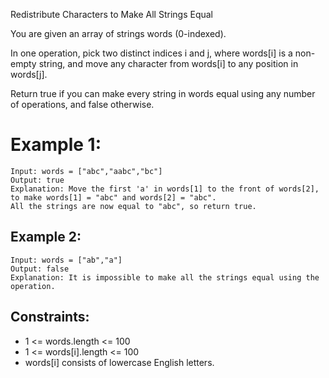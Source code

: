 Redistribute Characters to Make All Strings Equal

You are given an array of strings words (0-indexed).

In one operation, pick two distinct indices i and j, where words[i] is a non-empty string, and move any character from words[i] to any position in words[j].

Return true if you can make every string in words equal using any number of operations, and false otherwise.

# Example 1:

```
Input: words = ["abc","aabc","bc"]
Output: true
Explanation: Move the first 'a' in words[1] to the front of words[2],
to make words[1] = "abc" and words[2] = "abc".
All the strings are now equal to "abc", so return true.
```

## Example 2:

```
Input: words = ["ab","a"]
Output: false
Explanation: It is impossible to make all the strings equal using the operation.
```

## Constraints:

- 1 <= words.length <= 100
- 1 <= words[i].length <= 100
- words[i] consists of lowercase English letters.
